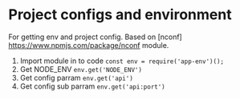 # Project configs and environment

For getting env and project config. Based on [nconf] https://www.npmjs.com/package/nconf module.

1. Import module in to code `const env = require('app-env')();`
2. Get NODE_ENV `env.get('NODE_ENV')`
3. Get config parram `env.get('api')`
4. Get config sub parram `env.get('api:port')`